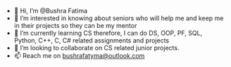 - 👋 Hi, I’m @Bushra Fatima
- 👀 I’m interested in knowing about seniors who will help me and keep me in their projects so they can be my mentor 
- 🌱 I’m currently learning CS therefore, I can do DS, OOP, PF, SQL, Python, C++, C, C# related assignments and projects 
- 💞️ I’m looking to collaborate on CS related junior projects.
- 📫 Reach me on bushrafatyma@outlook.com

<!---
Bushra-Fatima-CS/Bushra-Fatima-CS is a ✨ special ✨ repository because its `README.md` (this file) appears on your GitHub profile.
You can click the Preview link to take a look at your changes.
--->
